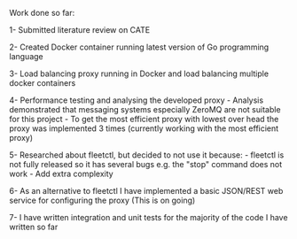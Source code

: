 Work done so far:

1- Submitted literature review on CATE

2- Created Docker container running latest version of Go programming language 


3- Load balancing proxy running in Docker and load balancing multiple docker containers
   
4- Performance testing and analysing the developed proxy
        - Analysis demonstrated that messaging systems especially ZeroMQ are not suitable for this project
        - To get the most efficient proxy with lowest over head the proxy was implemented 3 times (currently working with the most efficient proxy)

5- Researched about fleetctl, but decided to not use it because:
        - fleetctl is not fully released so it has several bugs e.g. the "stop" command does not work
        - Add extra complexity  
        
6- As an alternative to fleetctl I have implemented a basic JSON/REST web service for configuring the proxy (This is on going)

7- I have written integration and unit tests for the majority of the code I have written so far


  

